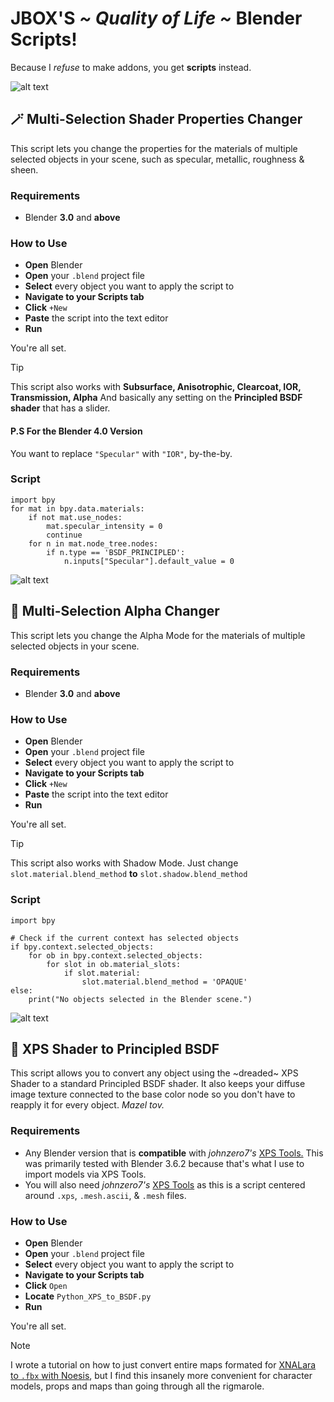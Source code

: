 
# JBOX'S *~ Quality of Life ~* Blender Scripts!

Because I *refuse* to make addons, you get **scripts** instead.

![alt text](https://i.imgur.com/hdfciML.png "hello there, nosy")

## 🪄 Multi-Selection Shader Properties Changer
This script lets you change the properties for the materials of multiple selected objects in your scene, such as specular, metallic, roughness & sheen.

### Requirements
- Blender **3.0** and **above**

### How to Use
- **Open** Blender
- **Open** your `.blend` project file
- **Select** every object you want to apply the script to
- **Navigate to your Scripts tab**
- **Click** `+New`
- **Paste** the script into the text editor
- **Run**

You're all set.

> [!TIP]  
> This script also works with **Subsurface, Anisotrophic, Clearcoat, IOR, Transmission, Alpha** And basically any setting on the **Principled BSDF shader** that has a slider.

 #### P.S For the Blender 4.0 Version
 You want to replace `"Specular"` with `"IOR"`, by-the-by.

 ### Script
```
import bpy
for mat in bpy.data.materials:
    if not mat.use_nodes:
        mat.specular_intensity = 0
        continue
    for n in mat.node_tree.nodes:
        if n.type == 'BSDF_PRINCIPLED':
            n.inputs["Specular"].default_value = 0
```

![alt text](https://i.imgur.com/hdfciML.png "hello there, nosy")

 ## 🎈 Multi-Selection Alpha Changer
This script lets you change the Alpha Mode for the materials of multiple selected objects in your scene.

### Requirements
- Blender **3.0** and **above**

### How to Use
- **Open** Blender
- **Open** your `.blend` project file
- **Select** every object you want to apply the script to
- **Navigate to your Scripts tab**
- **Click** `+New`
- **Paste** the script into the text editor
- **Run**

You're all set.

> [!TIP]  
> This script also works with Shadow Mode. Just change `slot.material.blend_method` **to** `slot.shadow.blend_method`

  ### Script
```
import bpy

# Check if the current context has selected objects
if bpy.context.selected_objects:
    for ob in bpy.context.selected_objects:
        for slot in ob.material_slots:
            if slot.material:
                slot.material.blend_method = 'OPAQUE'
else:
    print("No objects selected in the Blender scene.")
```

![alt text](https://i.imgur.com/hdfciML.png "hello there, nosy")

 ## 🎈 XPS Shader to Principled BSDF
 This script allows you to convert any object using the ~dreaded~ XPS Shader to a standard Principled BSDF shader. It also keeps your diffuse image texture connected to the base color node so you don't have to reapply it for every object. 
*Mazel tov.*

### Requirements
- Any Blender version that is **compatible** with *johnzero7's* [XPS Tools.](https://github.com/johnzero7/XNALaraMesh) This was primarily tested with Blender 3.6.2 because that's what I use to import models via XPS Tools.
- You will also need *johnzero7's* [XPS Tools](https://github.com/johnzero7/XNALaraMesh) as this is a script centered around `.xps`, `.mesh.ascii`, & `.mesh` files.

### How to Use
- **Open** Blender
- **Open** your `.blend` project file
- **Select** every object you want to apply the script to
- **Navigate to your Scripts tab**
- **Click** `Open`
- **Locate** `Python_XPS_to_BSDF.py`
- **Run**

You're all set.

> [!NOTE]  
> I wrote a tutorial on how to just convert entire maps formated for [XNALara to `.fbx` with Noesis](https://docs.google.com/document/d/1oSynsP2h4GyJX-zscrNznz7cLX4D7smfyjsD6iq3RO4/edit?usp=sharing), but I find this insanely more convenient for character models, props and maps than going through all the rigmarole. 
